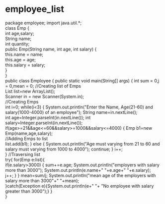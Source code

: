 # employee_list

package employee;
import java.util.*;  
class Emp {  
int age,salary;  
String name;  
int quantity;  
public Emp(String name, int age, int salary) {  
    this.name = name;  
    this.age = age;  
    this.salary = salary;  
   }  
}  
public class Employee {
    public static void main(String[] args) {
        int sum = 0,j = 0,mean = 0;
   //Creating list of Emps  
    List<Emp> list=new ArrayList<Emp>();  
    Scanner in = new Scanner(System.in);  
    //Creating Emps  
    int i=0;
        while(i<3)
    {
         System.out.println("Enter the Name, Age(21-60) and salary(1000-4000) of an employee");
        String name=in.nextLine();  
        int age=Integer.parseInt(in.nextLine());
        int salary=Integer.parseInt(in.nextLine());
        if(age>=21&&age<=60&&salary>=1000&&salary<=4000)
        {
          Emp b1=new Emp(name,age,salary);  
        //Adding Emps to list  
          list.add(b1); 
        }
        else
        {
           System.out.println("Age must varying from 21 to 60 and salary must varying from 1000 to 4000");
           continue;
        }
        i++;  
    }
   //Traversing list  
   try{
    for(Emp e:list){  
        if(e.salary>3000)
        {
            sum+=e.age;
            System.out.println("employers with salary more than 3000");
            System.out.println(e.name+" "+e.age+" "+e.salary);  
            j++;
        }
    }
    mean=sum/j;
  System.out.println("mean age of the employers with salary more than 3000"+" "+mean);  
   }catch(Exception e){System.out.println(e+"  "+ "No employee with salary greater than 3000");}
}  
}
        
        
        
        
    
